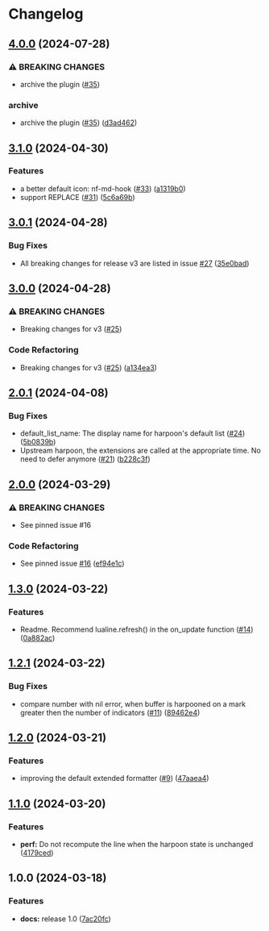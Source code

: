 # Changelog

## [4.0.0](https://github.com/abeldekat/harpoonline/compare/v3.1.0...v4.0.0) (2024-07-28)


### ⚠ BREAKING CHANGES

* archive the plugin ([#35](https://github.com/abeldekat/harpoonline/issues/35))

### archive

* archive the plugin ([#35](https://github.com/abeldekat/harpoonline/issues/35)) ([d3ad462](https://github.com/abeldekat/harpoonline/commit/d3ad462692ed4333911542ca4256d838417342ef))

## [3.1.0](https://github.com/abeldekat/harpoonline/compare/v3.0.1...v3.1.0) (2024-04-30)


### Features

* a better default icon: nf-md-hook ([#33](https://github.com/abeldekat/harpoonline/issues/33)) ([a1319b0](https://github.com/abeldekat/harpoonline/commit/a1319b044991bde2f7016cfdef654057cc16399d))
* support REPLACE ([#31](https://github.com/abeldekat/harpoonline/issues/31)) ([5c6a69b](https://github.com/abeldekat/harpoonline/commit/5c6a69b2de2440119fc77c8fde29060677ec865e))

## [3.0.1](https://github.com/abeldekat/harpoonline/compare/v3.0.0...v3.0.1) (2024-04-28)


### Bug Fixes

* All breaking changes for release v3 are listed in issue [#27](https://github.com/abeldekat/harpoonline/issues/27) ([35e0bad](https://github.com/abeldekat/harpoonline/commit/35e0bad946f81d7bfe97204d37284a350a252e42))

## [3.0.0](https://github.com/abeldekat/harpoonline/compare/v2.0.1...v3.0.0) (2024-04-28)


### ⚠ BREAKING CHANGES

* Breaking changes for v3 ([#25](https://github.com/abeldekat/harpoonline/issues/25))

### Code Refactoring

* Breaking changes for v3 ([#25](https://github.com/abeldekat/harpoonline/issues/25)) ([a134ea3](https://github.com/abeldekat/harpoonline/commit/a134ea3d9bcccf988569e2fbe4f00dfff77fdc34))

## [2.0.1](https://github.com/abeldekat/harpoonline/compare/v2.0.0...v2.0.1) (2024-04-08)


### Bug Fixes

* default_list_name: The display name for harpoon's default list ([#24](https://github.com/abeldekat/harpoonline/issues/24)) ([5b0839b](https://github.com/abeldekat/harpoonline/commit/5b0839b0de3e0036dbed08b3b269719d28eb3545))
* Upstream harpoon, the extensions are called at the appropriate time. No need to defer anymore ([#21](https://github.com/abeldekat/harpoonline/issues/21)) ([b228c3f](https://github.com/abeldekat/harpoonline/commit/b228c3f712e30b87f372a9deae2b8a6522d6c421))

## [2.0.0](https://github.com/abeldekat/harpoonline/compare/v1.3.0...v2.0.0) (2024-03-29)


### ⚠ BREAKING CHANGES

* See pinned issue #16

### Code Refactoring

* See pinned issue [#16](https://github.com/abeldekat/harpoonline/issues/16) ([ef94e1c](https://github.com/abeldekat/harpoonline/commit/ef94e1c8b5377a897ceca48e9b7158bafa2b833f))

## [1.3.0](https://github.com/abeldekat/harpoonline/compare/v1.2.1...v1.3.0) (2024-03-22)


### Features

* Readme. Recommend lualine.refresh() in the on_update function ([#14](https://github.com/abeldekat/harpoonline/issues/14)) ([0a882ac](https://github.com/abeldekat/harpoonline/commit/0a882ac7ca08d06bc0f1cb08e9692b21ac9d0863))

## [1.2.1](https://github.com/abeldekat/harpoonline/compare/v1.2.0...v1.2.1) (2024-03-22)


### Bug Fixes

* compare number with nil error, when buffer is harpooned on a mark greater then the number of indicators ([#11](https://github.com/abeldekat/harpoonline/issues/11)) ([89462e4](https://github.com/abeldekat/harpoonline/commit/89462e497ad2573f2e280d102ce01ac863c2ae8d))

## [1.2.0](https://github.com/abeldekat/harpoonline/compare/v1.1.0...v1.2.0) (2024-03-21)


### Features

* improving the default extended formatter ([#9](https://github.com/abeldekat/harpoonline/issues/9)) ([47aaea4](https://github.com/abeldekat/harpoonline/commit/47aaea4bc01ed9d12f5ecdbb7318120583e55c36))

## [1.1.0](https://github.com/abeldekat/harpoonline/compare/v1.0.0...v1.1.0) (2024-03-20)


### Features

* **perf:** Do not recompute the line when the harpoon state is unchanged ([4179ced](https://github.com/abeldekat/harpoonline/commit/4179cedde2833a8cc4040f71782ca7afce72c255))

## 1.0.0 (2024-03-18)


### Features

* **docs:** release 1.0 ([7ac20fc](https://github.com/abeldekat/harpoonline/commit/7ac20fc81bf16ff23efa80558e003ba1d5a43733))

